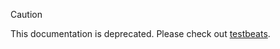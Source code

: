 

> [!CAUTION]
> This documentation is deprecated. Please check out [testbeats](https://docs.testbeats.com).


